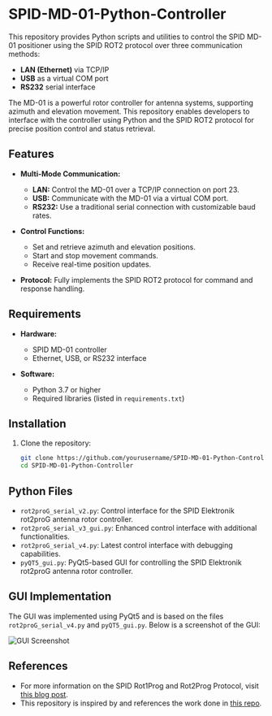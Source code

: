# SPID-MD-01-Python-Controller
This repository provides Python scripts and utilities to control the SPID MD-01 positioner using the SPID ROT2 protocol over three communication methods:
- **LAN (Ethernet)** via TCP/IP
- **USB** as a virtual COM port
- **RS232** serial interface

The MD-01 is a powerful rotor controller for antenna systems, supporting azimuth and elevation movement. This repository enables developers to interface with the controller using Python and the SPID ROT2 protocol for precise position control and status retrieval.

## Features
- **Multi-Mode Communication:**
  - **LAN:** Control the MD-01 over a TCP/IP connection on port 23.
  - **USB:** Communicate with the MD-01 via a virtual COM port.
  - **RS232:** Use a traditional serial connection with customizable baud rates.

- **Control Functions:**
  - Set and retrieve azimuth and elevation positions.
  - Start and stop movement commands.
  - Receive real-time position updates.

- **Protocol:** Fully implements the SPID ROT2 protocol for command and response handling.

## Requirements
- **Hardware:**
  - SPID MD-01 controller
  - Ethernet, USB, or RS232 interface

- **Software:**
  - Python 3.7 or higher
  - Required libraries (listed in `requirements.txt`)

## Installation
1. Clone the repository:
   ```bash
   git clone https://github.com/yourusername/SPID-MD-01-Python-Controller.git
   cd SPID-MD-01-Python-Controller
   ```

## Python Files
- `rot2proG_serial_v2.py`: Control interface for the SPID Elektronik rot2proG antenna rotor controller.
- `rot2proG_serial_v3_gui.py`: Enhanced control interface with additional functionalities.
- `rot2proG_serial_v4.py`: Latest control interface with debugging capabilities.
- `pyQT5_gui.py`: PyQt5-based GUI for controlling the SPID Elektronik rot2proG antenna rotor controller.

## GUI Implementation
The GUI was implemented using PyQt5 and is based on the files `rot2proG_serial_v4.py` and `pyQT5_gui.py`. Below is a screenshot of the GUI:

![GUI Screenshot](https://github.com/daskals/SPID-MD-01-Python-Controller/blob/main/gui.PNG)

## References
- For more information on the SPID Rot1Prog and Rot2Prog Protocol, visit [this blog post](https://ryeng.name/blog/3).
- This repository is inspired by and references the work done in [this repo](https://github.com/jaidenfe/rot2proG/tree/master).
